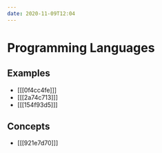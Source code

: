 ```yaml
---
date: 2020-11-09T12:04
---
```


# Programming Languages

## Examples

- [[[0f4cc4fe]]]
- [[[2a74c713]]]
- [[[154f93d5]]]

## Concepts

- [[[921e7d70]]]

